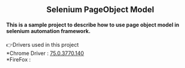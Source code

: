 <h2 align="center">Selenium PageObject Model</h2>
<h4>This is a sample project to describe how to use page object model in selenium automation framework.</h4>

  👉Drivers used in this project<br/>
        *Chrome Driver : [75.0.3770.140](http://chromedriver.chromium.org/)<br/>
        *FireFox : 